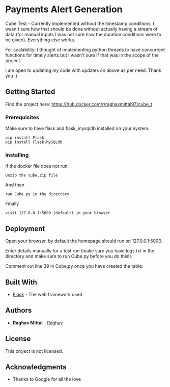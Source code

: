 # Payments Alert Generation

Cube Test - Currently implemented without the timestamp conditions, I wasn't sure how that should be done without actually having a stream of data (for manual inputs I was not sure how the duration conditions were to be given). Everything else works.

For scalability: I thought of implementing python threads to have concurrent functions for timely alerts but I wasn't sure if that was in the scope of the project.

I am open to updating my code with updates on above as per need. Thank you :)

## Getting Started

Find the project here: https://hub.docker.com/r/raghavmittal97/cube_t

### Prerequisites

Make sure to have flask and flask_mysqldb installed on your system.

```
pip install Flask
pip install Flask-MySQLdb
```

### Installing

If the docker file does not run:

```
Unzip the cube.zip file
```

And then

```
run Cube.py in the directory
```
Finally

```
visit 127.0.0.1:5000 (default) in your browser
```
## Deployment

Open your browser, by default the homepage should run on 127.0.0.1:5000. 

Enter details manually for a test run (make sure you have logs.txt in the directory and make sure to run Cube.py before you do this!).

Comment out line 39 in Cube.py once you have created the table.

## Built With

* [Flask](http://flask.pocoo.org/) - The web framework used

## Authors

* **Raghav Mittal** - [Raghav](https://github.com/raghavmittal97/)

## License

This project is not licensed.

## Acknowledgments

* Thanks to Google for all the love

